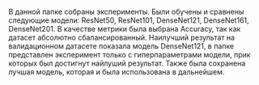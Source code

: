 В данной папке собраны эксперименты. Были обучены и сравнены следующие модели: ResNet50, ResNet101, DenseNet121, DenseNet161, DenseNet201. В качестве метрики была выбрана Accuracy, так как датасет абсолютно сбалансированный. Наилучший результат на валидационном датасете показала модель DenseNet121, в папке представлен эксперимент только с гиперпараметрами модели, прик которых был достигнут найлуший результат. Также была сохранена лучшая модель, которая и была использована в дальнейшем. 
